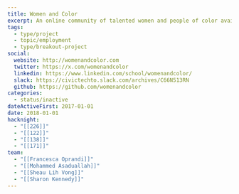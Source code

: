 ```yaml
---
title: Women and Color
excerpt: An online community of talented women and people of color available for speaking opportunities at tech-related events.
tags:
  - type/project
  - topic/employment
  - type/breakout-project
social:
  website: http://womenandcolor.com
  twitter: https://x.com/womenandcolor
  linkedin: https://www.linkedin.com/school/womenandcolor/
  slack: https://civictechto.slack.com/archives/C66N513RN
  github: https://github.com/womenandcolor
categories:
  - status/inactive
dateActiveFirst: 2017-01-01
date: 2018-01-01
hacknight:
  - "[[226]]"
  - "[[122]]"
  - "[[138]]"
  - "[[171]]"
team:
  - "[[Francesca Oprandi]]"
  - "[[Mohammed Asaduallah]]"
  - "[[Sheau Lih Vong]]"
  - "[[Sharon Kennedy]]"
---
```

